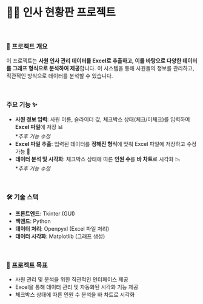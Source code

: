 # 🧑‍💼 인사 현황판 프로젝트

<br>

### 📜 프로젝트 개요
이 프로젝트는 **사원 인사 관리 데이터를 Excel로 추출하고, 이를 바탕으로 다양한 데이터를 그래프 형식으로 분석하여 제공**합니다. 이 시스템을 통해 사원들의 정보를 관리하고, 직관적인 방식으로 데이터를 분석할 수 있습니다.

<br>

### 주요 기능 ✨
- **사원 정보 입력**: 사원 이름, 슬라이더 값, 체크박스 상태(체크/미체크)를 입력하여 **Excel 파일**에 저장 📊<br> **추후 기능 수정*
- **Excel 파일 추출**: 입력된 데이터를 **정해진 형식**에 맞춰 Excel 파일에 저장하고 수정 가능 📂
- **데이터 분석 및 시각화**: 체크박스 상태에 따른 **인원 수**를 **바 차트**로 시각화 📉 <br> **추후 기능 수정*
<br>

### 🛠️ 기술 스택
- **프론트엔드**: Tkinter (GUI) <br>
- **백엔드**: Python<br>
- **데이터 처리**: Openpyxl (Excel 파일 처리)<br>
- **데이터 시각화**: Matplotlib (그래프 생성)
<br>

### 🎯 프로젝트 목표
- 사원 관리 및 분석을 위한 직관적인 인터페이스 제공
- Excel을 통해 데이터 관리 및 자동화된 시각화 기능 제공
- 체크박스 상태에 따른 인원 수 분석을 바 차트로 시각화
